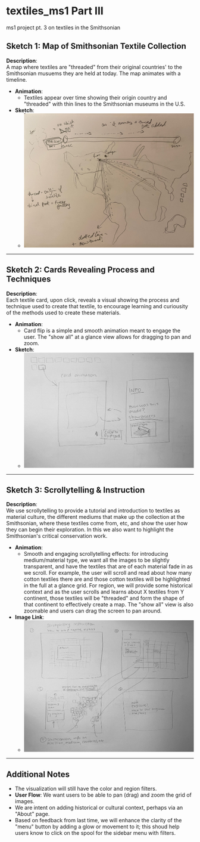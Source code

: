 # textiles_ms1 Part III
ms1 project pt. 3 on textiles in the Smithsonian
## Sketch 1: Map of Smithsonian Textile Collection

**Description**:  
A map where textiles are "threaded" from their original countries' to the Smithsonian musuems they are held at today. The map animates with a timeline.

- **Animation**:
  - Textiles appear over time showing their origin country and "threaded" with thin lines to the Smithsonian museums in the U.S. 
- **Sketch**:
  - ![Sketch 1](/1map.jpeg)

---

## Sketch 2: Cards Revealing Process and Techniques

**Description**:  
Each textile card, upon click, reveals a visual showing the process and technique used to create that textile, to encourage learning and curiousity of the methods used to create these materials.
- **Animation**:
  - Card flip is a simple and smooth animation meant to engage the user. The "show all" at a glance view allows for dragging to pan and zoom.
- **Sketch**:
  - ![Sketch 2](/cards.jpg)

---

## Sketch 3: Scrollytelling & Instruction

**Description**:  
We use scrollytelling to provide a tutorial and introduction to textiles as material culture, the different mediums that make up the collection at the Smithsonian, where these textiles come from, etc, and show the user how they can begin their exploration. In this we also want to highlight the Smithsonian's critical conservation work. 

- **Animation**:
  - Smooth and engaging scrollytelling effects: for introducing medium/material type, we want all the images to be slightly transparent, and have the textiles that are of each material fade in as we scroll. For example, the user will scroll and read about how many cotton textiles there are and those cotton textiles will be highlighted in the full at a glance grid. For region, we will provide some historical context and as the user scrolls and learns about X textiles from Y continent, those textiles will be "threaded" and form the shape of that continent to effectively create a map. The "show all" view is also zoomable and users can drag the screen to pan around.
- **Image Link**:
  - ![Sketch 3](scrollytelling.jpg)

---

## Additional Notes

- The visualization will still have the color and region filters. 
- **User Flow**: We want users to be able to pan (drag) and zoom the grid of images.
- We are intent on adding historical or cultural context, perhaps via an "About" page.
- Based on feedback from last time, we will enhance the clarity of the "menu" button by adding a glow or movement to it; this shoud help users know to click on the spool for the sidebar menu with filters.
